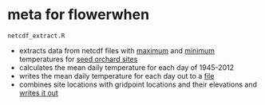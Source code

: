 # meta for flowerwhen

`netcdf_extract.R` 
- extracts data from netcdf files with [maximum](data/weather_data/pcic/PNWNAmet_tasmax.nc.nc) and [minimum](data/weather_data/pcic/PNWNAmet_tasmin.nc.nc) temperatures for [seed orchard sites](data/seed_orchard_site_coordinates.csv)
- calculates the mean daily temperature for each day of 1945-2012
- writes the mean daily temperature for each day out to a [file](data/weather_data/seed_orchard_sites_pcic_ts.csv)
- combines site locations with gridpoint locations and their elevations and [writes it out](seed_orchard_sites_pcic.csv)